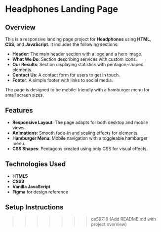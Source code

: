 # Headphones Landing Page

## Overview

This is a responsive landing page project for **Headphones** using **HTML**, **CSS**, and **JavaScript**. It includes the following sections:
- **Header**: The main header section with a logo and a hero image.
- **What We Do**: Section describing services with custom icons.
- **Our Results**: Section displaying statistics with pentagon-shaped elements.
- **Contact Us**: A contact form for users to get in touch.
- **Footer**: A simple footer with links to social media.

The page is designed to be mobile-friendly with a hamburger menu for small screen sizes.

## Features

- **Responsive Layout**: The page adapts for both desktop and mobile views.
- **Animations**: Smooth fade-in and scaling effects for elements.
- **Hamburger Menu**: Mobile navigation with a toggleable hamburger menu.
- **CSS Shapes**: Pentagons created using only CSS for visual effects.

## Technologies Used

- **HTML5**
- **CSS3**
- **Vanilla JavaScript**
- **Figma** for design reference

## Setup Instructions
>>>>>>> ce59716 (Add README.md with project overview)
